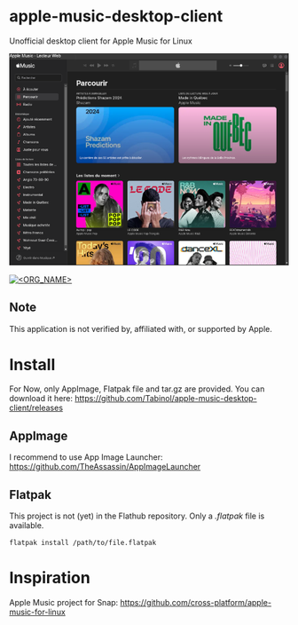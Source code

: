 # apple-music-desktop-client
Unofficial desktop client for Apple Music for Linux

![screenshot](md/apple-music-desktop-client.png)

[![<ORG_NAME>](https://circleci.com/gh/Tabinol/apple-music-desktop-client.svg?style=svg)](https://app.circleci.com/pipelines/github/Tabinol/apple-music-desktop-client?branch=main)
## Note
This application is not verified by, affiliated with, or supported by Apple.

# Install
For Now, only AppImage, Flatpak file and tar.gz are provided. You can download it here: https://github.com/Tabinol/apple-music-desktop-client/releases

## AppImage
I recommend to use App Image Launcher: https://github.com/TheAssassin/AppImageLauncher

## Flatpak
This project is not (yet) in the Flathub repository. Only a _.flatpak_ file is available.
    
    flatpak install /path/to/file.flatpak

# Inspiration
Apple Music project for Snap: https://github.com/cross-platform/apple-music-for-linux
